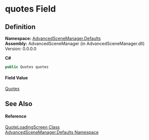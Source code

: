 # quotes Field




## Definition
**Namespace:** <a href="N_AdvancedSceneManager_Defaults.md">AdvancedSceneManager.Defaults</a>  
**Assembly:** AdvancedSceneManager (in AdvancedSceneManager.dll) Version: 0.0.0.0

**C#**
``` C#
public Quotes quotes
```



#### Field Value
<a href="T_AdvancedSceneManager_Defaults_Quotes.md">Quotes</a>

## See Also


#### Reference
<a href="T_AdvancedSceneManager_Defaults_QuoteLoadingScreen.md">QuoteLoadingScreen Class</a>  
<a href="N_AdvancedSceneManager_Defaults.md">AdvancedSceneManager.Defaults Namespace</a>  
